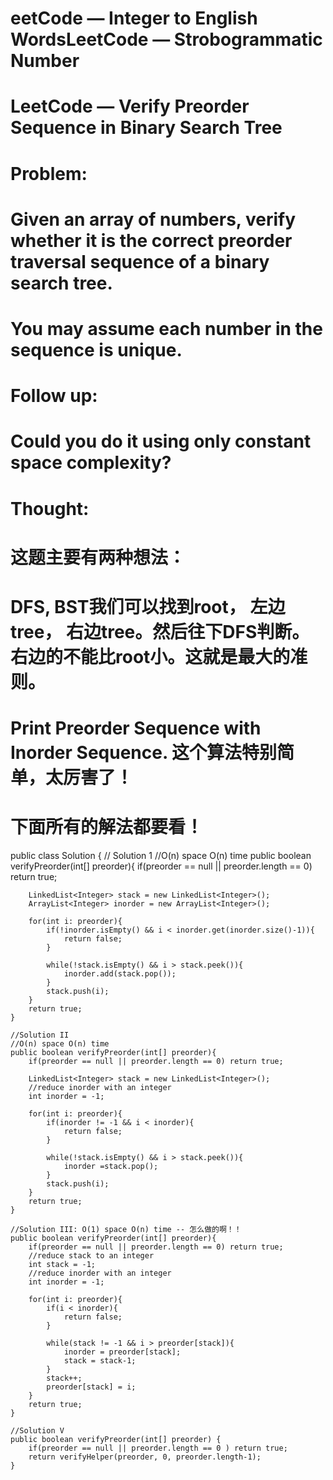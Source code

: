  
#  eetCode — Integer to English WordsLeetCode — Strobogrammatic Number  
# LeetCode — Verify Preorder Sequence in Binary Search Tree

# Problem:

# Given an array of numbers, verify whether it is the correct preorder traversal sequence of a binary search tree.

# You may assume each number in the sequence is unique.

# Follow up:
# Could you do it using only constant space complexity?

# Thought:

# 这题主要有两种想法：

# DFS, BST我们可以找到root， 左边tree， 右边tree。然后往下DFS判断。右边的不能比root小。这就是最大的准则。
# Print Preorder Sequence with Inorder Sequence. 这个算法特别简单，太厉害了！
# 下面所有的解法都要看！
  

public class Solution {
    // Solution 1
    //O(n) space O(n) time
    public boolean verifyPreorder(int[] preorder){
        if(preorder == null || preorder.length == 0) return true;
         
        LinkedList<Integer> stack = new LinkedList<Integer>();
        ArrayList<Integer> inorder = new ArrayList<Integer>();
         
        for(int i: preorder){
            if(!inorder.isEmpty() && i < inorder.get(inorder.size()-1)){
                return false;
            }
             
            while(!stack.isEmpty() && i > stack.peek()){
                inorder.add(stack.pop());
            }
            stack.push(i);
        }
        return true;
    }
     
    //Solution II
    //O(n) space O(n) time
    public boolean verifyPreorder(int[] preorder){
        if(preorder == null || preorder.length == 0) return true;
         
        LinkedList<Integer> stack = new LinkedList<Integer>();
        //reduce inorder with an integer
        int inorder = -1;
         
        for(int i: preorder){
            if(inorder != -1 && i < inorder){
                return false;
            }
             
            while(!stack.isEmpty() && i > stack.peek()){
                inorder =stack.pop();
            }
            stack.push(i);
        }
        return true;
    }
     
    //Solution III: O(1) space O(n) time -- 怎么做的啊！！
    public boolean verifyPreorder(int[] preorder){
        if(preorder == null || preorder.length == 0) return true;
        //reduce stack to an integer
        int stack = -1;
        //reduce inorder with an integer
        int inorder = -1;
         
        for(int i: preorder){
            if(i < inorder){
                return false;
            }
             
            while(stack != -1 && i > preorder[stack]){
                inorder = preorder[stack];
                stack = stack-1;
            }
            stack++;
            preorder[stack] = i;
        }
        return true;
    }
     
    //Solution V 
    public boolean verifyPreorder(int[] preorder) {
        if(preorder == null || preorder.length == 0 ) return true;
        return verifyHelper(preorder, 0, preorder.length-1);
    }
     